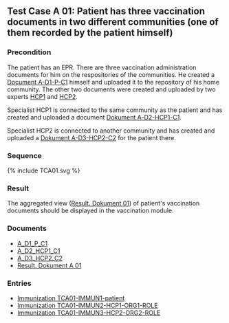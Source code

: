 ## Test Case A 01: Patient has three vaccination documents in two different communities (one of them recorded by the patient himself)

### Precondition
The patient has an EPR. There are three vaccination administration documents for him on the respositories of the communities.
He created a [Document A-D1-P-C1](Bundle-A-D1-P-C1.html) himself and uploaded it to the repository of his home community.
The other two documents were created and uploaded by two experts [HCP1](Practitioner-TC-HCP1-C1.html) and [HCP2](Practitioner-TC-HCP2-C2.html).

Specialist HCP1 is connected to the same community as the patient and has created and uploaded a document [Dokument A-D2-HCP1-C1](Bundle-A-D2-HCP1-C1.html).

Specialist HCP2 is connected to another community and has created and uploaded a [Dokument A-D3-HCP2-C2](Bundle-A-D3-HCP2-C2.html) for the patient there.


### Sequence
<div>{% include TCA01.svg %}</div>

### Result
The aggregated view ([Result. Dokument 01](Bundle-RDA02.html)) of patient's vaccination documents should be displayed in the vaccination module.


### Documents
* [A_D1_P_C1](Bundle-A-D1-P-C1.html)
* [A_D2_HCP1_C1](Bundle-A-D2-HCP1-C1.html)
* [A_D3_HCP2_C2](Bundle-A-D3-HCP2-C2.html)
* [Result. Dokument A 01](Bundle-RDA01.html)

### Entries
* [Immunization TCA01-IMMUN1-patient](Immunization-TCA01-IMMUN1-patient.html)
* [Immunization TCA01-IMMUN2-HCP1-ORG1-ROLE](Immunization-TCA01-IMMUN2-HCP1-ORG1-ROLE.html)
* [Immunization TCA01-IMMUN3-HCP2-ORG2-ROLE](Immunization-TCA01-IMMUN3-HCP2-ORG2-ROLE.html)

